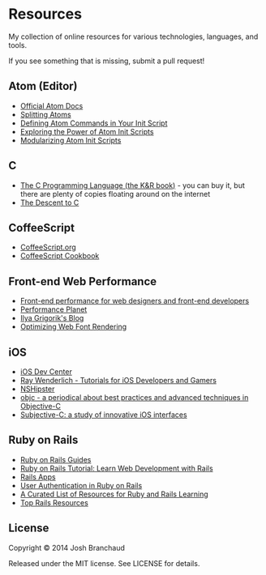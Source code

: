 # Resources

My collection of online resources for various technologies, languages, and
tools.

If you see something that is missing, submit a pull request!

## Atom (Editor)

- [Official Atom Docs](https://atom.io/docs/latest/)
- [Splitting Atoms](https://github.com/jbranchaud/splitting-atoms)
- [Defining Atom Commands in Your Init Script](http://jasonrudolph.com/blog/2014/03/02/defining-atom-commands-in-your-init-script/)
- [Exploring the Power of Atom Init Scripts](http://joshbranchaud.com/blog/2014/03/02/Exploring-The-Power-Of-Atom-Init-Scripts.html)
- [Modularizing Atom Init Scripts](http://joshbranchaud.com/blog/2014/03/03/Modularizing-Atom-Init-Scripts.html)

## C

- [The C Programming Language (the K&R book)](http://www.amazon.com/C-Programming-Language-2nd-Edition/dp/0131103628) - you can buy it, but there are plenty of copies floating around on the internet
- [The Descent to C](http://www.chiark.greenend.org.uk/~sgtatham/cdescent/)

## CoffeeScript

- [CoffeeScript.org](http://coffeescript.org/)
- [CoffeeScript Cookbook](http://coffeescriptcookbook.com/)

## Front-end Web Performance

- [Front-end performance for web designers and front-end developers](http://csswizardry.com/2013/01/front-end-performance-for-web-designers-and-front-end-developers/)
- [Performance Planet](http://calendar.perfplanet.com/)
- [Ilya Grigorik's Blog](http://www.igvita.com/archives/)
- [Optimizing Web Font Rendering](http://www.igvita.com/2014/01/31/optimizing-web-font-rendering-performance/)

## iOS

- [iOS Dev Center](https://developer.apple.com/devcenter/ios/index.action)
- [Ray Wenderlich - Tutorials for iOS Developers and Gamers](http://www.raywenderlich.com/)
- [NSHipster](http://nshipster.com/)
- [objc - a periodical about best practices and advanced techniques in Objective-C](http://www.objc.io/)
- [Subjective-C: a study of innovative iOS interfaces](http://subjc.com/)

## Ruby on Rails

- [Ruby on Rails Guides](http://guides.rubyonrails.org/)
- [Ruby on Rails Tutorial: Learn Web Development with Rails](http://ruby.railstutorial.org/ruby-on-rails-tutorial-book)
- [Rails Apps](http://railsapps.github.io/)
- [User Authentication in Ruby on Rails](http://www.codeproject.com/Articles/575551/User-Authentication-in-Ruby-on-Rails)
- [A Curated List of Resources for Ruby and Rails Learning](http://www.learnrubyandrails.com/)
- [Top Rails Resources](http://railsapps.github.io/best-recommended-learning-rails-books-resources.html)

## License

Copyright &copy; 2014 Josh Branchaud

Released under the MIT license. See LICENSE for details.
